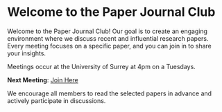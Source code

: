 # Welcome to the Paper Journal Club

Welcome to the Paper Journal Club! Our goal is to create an engaging environment where we discuss recent and influential research papers. Every meeting focuses on a specific paper, and you can join in to share your insights.

Meetings occur at the University of Surrey at 4pm on a Tuesdays.

**Next Meeting**: [Join Here](https://teams.microsoft.com/l/meetup-join/19%3ameeting_N2YzMTNjMGYtZTZjOS00NWQ2LWIzYWMtZTVhYTU5MjcxMjZh%40thread.v2/0?context=%7b%22Tid%22%3a%226b902693-1074-40aa-9e21-d89446a2ebb5%22%2c%22Oid%22%3a%22502c8ac6-91dc-4730-98d5-8ff19f683c63%22%7d)

We encourage all members to read the selected papers in advance and actively participate in discussions.
